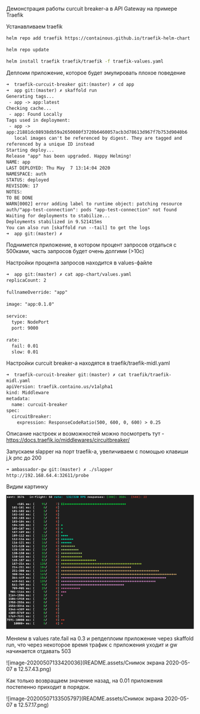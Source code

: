 Демонстрация работы curcuit breaker-а в API Gateway на примере Traefik 


Устанавливаем traefik

```bash
helm repo add traefik https://containous.github.io/traefik-helm-chart
```

```bash
helm repo update
```

```bash
helm install traefik traefik/traefik -f traefik-values.yaml
```

Деплоим приложение, которое будет эмулировать плохое поведение

```
➜  traefik-curcuit-breaker git:(master) ✗ cd app
➜  app git:(master) ✗ skaffold run
Generating tags...
 - app -> app:latest
Checking cache...
 - app: Found Locally
Tags used in deployment:
 - app -> app:21881dc08938db59a2650080f3720b6460057acb3d78613d967f7b753d9040b6
   local images can't be referenced by digest. They are tagged and referenced by a unique ID instead
Starting deploy...
Release "app" has been upgraded. Happy Helming!
NAME: app
LAST DEPLOYED: Thu May  7 13:14:04 2020
NAMESPACE: auth
STATUS: deployed
REVISION: 17
NOTES:
TO BE DONE
WARN[0002] error adding label to runtime object: patching resource auth/"app-test-connection": pods "app-test-connection" not found
Waiting for deployments to stabilize...
Deployments stabilized in 9.521415ms
You can also run [skaffold run --tail] to get the logs
➜  app git:(master) ✗
```

Поднимется приложение, в котором процент запросов отдаться с 500ками, часть запросов будет очень долгими (>10c)

Настройки процента запросов находится в values-файле 

```
➜  app git:(master) ✗ cat app-chart/values.yaml
replicaCount: 2

fullnameOverride: "app"

image: "app:0.1.0"

service:
  type: NodePort
  port: 9000

rate:
  fail: 0.01
  slow: 0.01
```



Настройки сurcuit breaker-а находятся в traefik/traefik-midl.yaml

```
➜  traefik-curcuit-breaker git:(master) ✗ cat traefik/traefik-midl.yaml
apiVersion: traefik.containo.us/v1alpha1
kind: Middleware
metadata:
  name: curcuit-breaker
spec:
  circuitBreaker:
    expression: ResponseCodeRatio(500, 600, 0, 600) > 0.25
```

Описание настроек и возможностей можно посмотреть тут - https://docs.traefik.io/middlewares/circuitbreaker/


Запускаем slapper на порт traefik-а, увеличиваем с помощью клавиши j,k рпс до 200

```
➜ ambassador-gw git:(master) ✗ ./slapper http://192.168.64.4:32611/probe
```

Видим картинку

<img src="README.assets/Снимок экрана 2020-05-07 в 12.47.41.png">

Меняем в values rate.fail на 0.3 и репдеплоим приложение через skaffold run, что через некоторое время трафик с приложения уходит и gw начинается отдавать 503

![image-20200507133420036](README.assets/Снимок экрана 2020-05-07 в 12.57.43.png)

Как только возвращаем значение назад, на 0.01 приложения постепенно приходит в порядок.

![image-20200507133505797](README.assets/Снимок экрана 2020-05-07 в 12.57.17.png)


